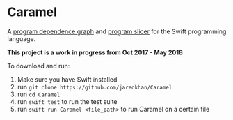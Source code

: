 # Caramel

A [program dependence graph](https://en.wikipedia.org/wiki/Program_Dependence_Graph) and [program slicer](https://en.wikipedia.org/wiki/Program_slicing) for the Swift programming language.

**This project is a work in progress from Oct 2017 - May 2018**

To download and run:

1. Make sure you have Swift installed
2. run `git clone https://github.com/jaredkhan/Caramel`
3. run `cd Caramel`
4. run `swift test` to run the test suite
5. run `swift run Caramel <file_path>` to run Caramel on a certain file